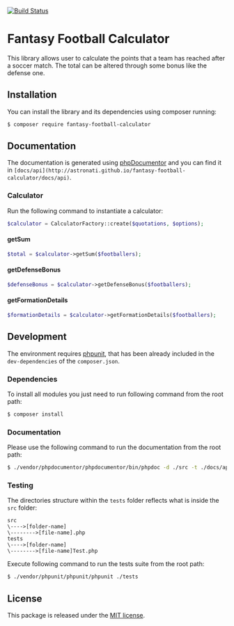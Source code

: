 [![Build Status](https://travis-ci.org/astronati/fantasy-football-calculator.svg?branch=master)](https://travis-ci.org/astronati/calculator)

# Fantasy Football Calculator
This library allows user to calculate the points that a team has reached after a soccer match. The total can be
altered through some bonus like the defense one.

## Installation
You can install the library and its dependencies using composer running:
```sh
$ composer require fantasy-football-calculator
```

## Documentation
The documentation is generated using [phpDocumentor](http://www.phpdoc.org/) and you can find it in
`[docs/api](http://astronati.github.io/fantasy-football-calculator/docs/api)`.

### Calculator
Run the following command to instantiate a calculator:
```php
$calculator = CalculatorFactory::create($quotations, $options);
```

#### getSum
```php
$total = $calculator->getSum($footballers);
```

#### getDefenseBonus
```php
$defenseBonus = $calculator->getDefenseBonus($footballers);
```

#### getFormationDetails
```php
$formationDetails = $calculator->getFormationDetails($footballers);
```

## Development
The environment requires [phpunit](https://phpunit.de/), that has been already included in the `dev-dependencies` of
the `composer.json`.

### Dependencies
To install all modules you just need to run following command from the root path:

```sh
$ composer install
```

### Documentation
Please use the following command to run the documentation from the root path:
```sh
$ ./vendor/phpdocumentor/phpdocumentor/bin/phpdoc -d ./src -t ./docs/api
```

### Testing
The directories structure within the `tests` folder reflects what is inside the `src` folder:
```
src
\---->[folder-name]
\-------->[file-name].php
tests
\---->[folder-name]
\-------->[file-name]Test.php
```

Execute following command to run the tests suite from the root path:
```sh
$ ./vendor/phpunit/phpunit/phpunit ./tests
```

## License
This package is released under the [MIT license](LICENSE.md).
